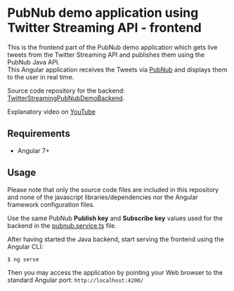 # PubNub demo application using Twitter Streaming API - frontend

This is the frontend part of the PubNub demo application which gets live tweets from the
Twitter Streaming API and publishes them using the PubNub Java API.  
This Angular application receives the Tweets via [PubNub](https://www.pubnub.com/) and displays them to the user in real time.  
  
Source code repository for the backend: [TwitterStreamingPubNubDemoBackend](https://github.com/VictorGil/TwitterStreamingPubNubDemoBackend).  
  
Explanatory video on [YouTube](https://youtu.be/A0QXLJFLzm4)  

## Requirements

 - Angular 7+  
 
## Usage

Please note that only the source code files are included in this repository and none of the javascript libraries/dependencies nor the Angular framework configuration files.  
  
Use the same PubNub **Publish key** and **Subscribe key** values used for the backend in the [pubnub.service.ts](https://github.com/VictorGil/TwitterStreamingPubNubDemoFrontend/blob/master/src/app/pubnub.service.ts#L33) file.  
  
After having started the Java backend, start serving the frontend using the Angular CLI:
```
$ ng serve
```
Then you may access the application by pointing your Web browser to the standard Angular port: `http://localhost:4200/`  
